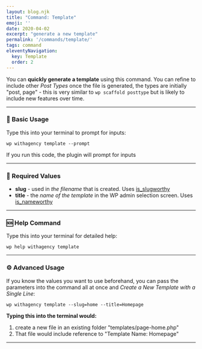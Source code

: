 ```yaml
---
layout: blog.njk
title: "Command: Template"
emoji: ''
date: 2020-04-02
excerpt: "generate a new template"
permalink: '/commands/template/'
tags: command
eleventyNavigation:
  key: Template
  order: 2
---
```


You can **quickly generate a template** using this command. You can refine to include other *Post Types* once the file is generated, the types are initially "post, page" - this is very similar to <code class="language-bash">wp scaffold posttype</code> but is likely to include new features over time.

***

### 🎉 Basic Usage

Type this into your terminal to prompt for inputs:
<pre><code class="language-bash">wp withagency template --prompt</code></pre>

If you run this code, the plugin will prompt for inputs

***

### 📌 Required Values
- **slug** - used in *the filename* that is created. Uses [is_slugworthy](/reference/class/#slug)
- **title** - the *name of the template* in the WP admin selection screen. Uses [is_nameworthy](/reference/class/#name)

***


### 🆘 Help Command

Type this into your terminal for detailed help:

<pre><code class="language-bash">wp help withagency template</code></pre>


***

### ⚙️ Advanced Usage
If you know the values you want to use beforehand, you can pass the parameters into the command all at once and *Create a New Template with a Single Line*:

<pre><code class="language-bash">wp withagency template --slug=home --title=Homepage</code></pre>

**Typing this into the terminal would:**
1. create a new file in an existing folder "templates/page-home.php" 
2. That file would include reference to "Template Name: Homepage"

***


